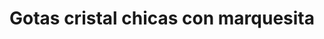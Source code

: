 ---
title: Gotas cristal chicas con marquesita
date: 
draft: false

# descripcion
description : Conjunto de aros y dije de plata con cristal y marquesita

materials: Plata 925

color: Plateado

dimensions: 1cm x 2,5cm (dije) - 1cm x 3cm (aros)

code: 06-18-0370

type: "Conjuntos"

categories: []

# Images
# first image will be shown in the product page
images:
  # - image: "images/path_to_image"
  # La ubicacion de las imagenes es imagenes/Conjuntos/Conjuntos.Aros y Dije/06-18-0370-gotas-cristal-chicas-con-marquesita
  - image: "./images/conjuntos/aros_y_dije/06-18-0370-gotas-cristal-chicas-con-marquesita_a.JPG"
  - image: "./images/conjuntos/aros_y_dije/06-18-0370-gotas-cristal-chicas-con-marquesita_b.JPG"
---